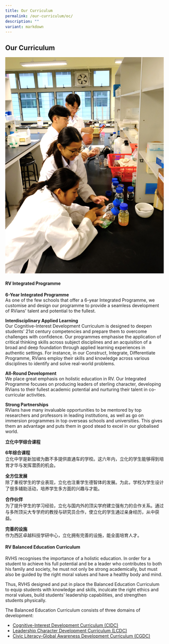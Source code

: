 ```yaml
---
title: Our Curriculum
permalink: /our-curriculum/oc/
description: ""
variant: markdown
---
```

## Our Curriculum
![](/images/2025/2_Science_Laboratory.jpg)
#### RV Integrated Programme

**6-Year Integrated Programme**<br>
As one of the few schools that offer a 6-year Integrated Programme, we customise and design our programme to provide a seamless development of RVians' talent and potential to the fullest.

**Interdisciplinary Applied Learning**<br>
Our Cognitive-Interest Development Curriculum is designed to deepen students’ 21st century competencies and prepare them to overcome challenges with confidence. Our programmes emphasise the application of critical thinking skills across subject disciplines and an acquisition of a broad and deep foundation through applied learning experiences in authentic settings. For instance, in our Construct, Integrate, Differentiate Programme, RVians employ their skills and knowledge across various disciplines to identify and solve real-world problems. &nbsp;

**All-Round Development**<br>
We place great emphasis on holistic education in RV. Our Integrated Programme focuses on producing leaders of sterling character, developing RVians to their fullest academic potential and nurturing their talent in co-curricular activities.

**Strong Partnerships**<br>
RVians have many invaluable opportunities to be mentored by top researchers and professors in leading institutions, as well as go on immersion programmes in top overseas schools and universities. This gives them an advantage and puts them in good stead to excel in our globalised world.

**立化中学综合课程**

**6年综合课程**<br>
立化中学是新加坡为数不多提供直通车的学校。这六年内，立化的学生能够得到培育才华与发挥潜质的机会。

**全方位发展**<br>
除了重视学生的学业表现，立化也注重学生德智体的发展。为此，学校为学生设计了很多辅助活动，培养学生多方面的兴趣与才能。

**合作伙伴**<br>
为了提升学生的学习经验，立化与国内外的顶尖学府建立强有力的合作关系。通过与多所顶尖大专学府的教授与研究员合作，使立化的学生通过亲身经历，从中获益。

**完善的设施**<br>
作为西区卓越科技学研中心，立化拥有完善的设施，能全面培育人才。

#### RV Balanced Education Curriculum

RVHS recognises the importance of a holistic education. In order for a student to achieve his full potential and be a leader who contributes to both his family and society, he must not only be strong academically, but must also be guided by the right moral values and have a healthy body and mind.

Thus, RVHS designed and put in place the Balanced Education Curriculum to equip students with knowledge and skills, inculcate the right ethics and moral values, build students’ leadership capabilities, and strengthen students physically.

The Balanced Education Curriculum consists of three domains of development:

*   [Cognitive-Interest Development Curriculum (CIDC)](/our-curriculum/cid/)&nbsp;
*   [Leadership Character Development Curriculum (LCDC)](/our-curriculum/Ldrship-Character-Development/lcd/)
*   [Civic Literacy-Global Awareness Development Curriculum (CGDC)](/our-curriculum/clgad/)